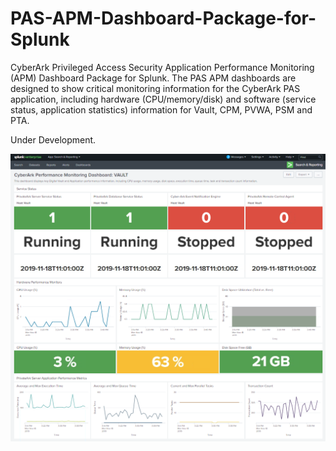 # PAS-APM-Dashboard-Package-for-Splunk

CyberArk Privileged Access Security Application Performance Monitoring (APM) Dashboard Package for Splunk. The PAS APM dashboards are designed to show critical monitoring information for the CyberArk PAS application, including hardware (CPU/memory/disk) and software (service status, application statistics) information for Vault, CPM, PVWA, PSM and PTA.

Under Development.

![Alt text](/APM-Vault-Screenshot.PNG?raw=true "Optional Title")

